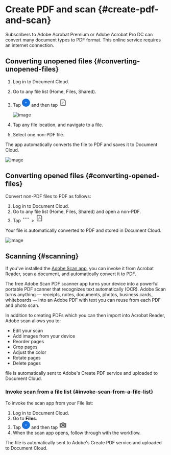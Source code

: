 
 
# Create PDF and scan {#create-pdf-and-scan}


Subscribers to Adobe Acrobat Premium or Adobe Acrobat Pro DC can convert many document types to PDF format. This online service requires an internet connection. 

## Converting unopened files {#converting-unopened-files}

1. Log in to Document Cloud.
1. Go to any file list (Home, Files, Shared).
1. Tap ![image](./images/plusicon.png) and then tap ![image](./images/createicon.png)

   ![image](../imagesios/createmenu.png)

1. Tap any file location, and navigate to a file.
1. Select one non-PDF file.

The app automatically converts the file to PDF and saves it to Document Cloud.

   ![image](../imagesios/converted.png)

## Converting opened files {#converting-opened-files}

Convert non-PDF files to PDF as follows:

1. Log in to Document Cloud.
1. Go to any file list (Home, Files, Shared) and open a non-PDF.
1. Tap ![image](./images/overflowicon.png) > ![image](./images/createicon.png)

Your file is automatically converted to PDF and stored in Document Cloud.

   ![image](../imagesios/createmenuoverflow.png)

## Scanning {#scanning}

If you've installed the [Adobe Scan app](https://itunes.apple.com/us/app/adobe-scan/id1199564834?mt=8), you can invoke it from Acrobat Reader, scan a document, and automatically convert it to PDF.

The free Adobe Scan PDF scanner app turns your device into a powerful portable PDF scanner that recognizes text automatically (OCR). Adobe Scan turns anything — receipts, notes, documents, photos, business cards, whiteboards — into an Adobe PDF with text you can reuse from each PDF and photo scan. 

In addition to creating PDFs which you can then import into Acrobat Reader, Adobe scan allows you to: 

* Edit your scan
* Add images from your device
* Reorder pages
* Crop pages
* Adjust the color
* Rotate pages
* Delete pages

file is automatically sent to Adobe's Create PDF service and uploaded to Document Cloud.

### Invoke scan from a file list {#invoke-scan-from-a-file-list}

To invoke the scan app from your File list: 

1. Log in to Document Cloud.
1. Go to **Files**.
1. Tap ![image](./images/plusicon.png) and then tap ![image](./images/cameraicon.png)
1. When the scan app opens, follow through with the workflow. 

The file is automatically sent to Adobe's Create PDF service and uploaded to Document Cloud.
